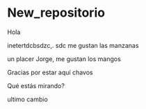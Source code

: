 # New_repositorio
Hola

inetertdcbsdzc,. sdc
me gustan las manzanas


un placer Jorge, me gustan los mangos


Gracias por estar aquí chavos


Qué estás mirando?

ultimo cambio
